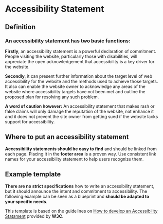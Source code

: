 # Accessibility Statement

## Definition

### An accessibility statement has two basic functions:  
**Firstly**, an accessibility statement is a powerful declaration of commitment. People visiting the website, particularly those with disabilities, will appreciate the open acknowledgement that accessibility is a key driver for the website.

**Secondly**, it can present further information about the target level of web accessibility for the website and the methods used to achieve those targets. It also can enable the website owner to acknowledge any areas of the website where accessibility targets have not been met and outline the proposed plan for resolving any such problem.  

**A word of caution however:**
An accessibility statement that makes rash or false claims will only damage the reputation of the website, not enhance it and it does not prevent the site owner from getting sued if the website lacks support for accessibility.

## Where to put an accessibility statement
**Accessibility statements should be easy to find** and should be linked from each page. Placing it in the **footer area** is a proven way. 
Use consistent link names for your accessibility statement to help users recognize them. 

## Example template
**There are no strict specifications** how to write an accessibility statement, but it should announce the intent and commitment to accessibility.
The following example can be seen as a blueprint and **should be adapted to your specific needs**.

This template is based on the guidelines on [How to develop an Accessibility Statament](https://www.w3.org/WAI/planning/statements/) provided by **W3C**.

<Playground :markup="statement" class="p-accessibility-statement"></Playground>

<script lang="ts">
  import Vue from 'vue';
  import Component from 'vue-class-component';
  
  @Component
  export default class Code extends Vue {
    
    get statement() {
      return `
<p-headline variant="headline-3"><h1>Accessibility Statement</h1></p-headline>
  <p-text>
    We are committed to ensuring digital accessibility for people with disabilities.<br>
    We are continually improving the user experience for everyone, and applying the relevant accessibility standards.
  </p-text>
  <p-headline variant="headline-4"><h2>Measures to support accessibility [optional - choose from list]</h2></p-headline>
  <p-text>
    We take the following measures to ensure accessibility of this Website:
  </p-text>
  <p-text-list>
    <p-text-list-item>Include accessibility as part of our mission statement.</p-text-list-item>
    <p-text-list-item>Integrate accessibility into our procurement practices.</p-text-list-item>
    <p-text-list-item>Appoint an accessibility officer and/or ombudsperson.</p-text-list-item>
    <p-text-list-item>Provide continual accessibility training for our staff.</p-text-list-item>
    <p-text-list-item>Include people with disabilities in our design personas.</p-text-list-item>
    <p-text-list-item>Include automatic and manual testing strategies.</p-text-list-item>
  </p-text-list>
  <p-headline variant="headline-4"><h2>Conformance status</h2></p-headline>
  <p-text>
    The <a href="https://www.w3.org/WAI/standards-guidelines/wcag/">Web Content Accessibility Guidelines (WCAG)</a> defines requirements for designers and developers to improve accessibility for people with disabilities.
  </p-text>
  <p-text>
Porsche is committed to making its websites usable by all people by meeting or exceeding the requirements of the Web Content Accessibility Guidelines 2.1 Level AA (the Guidelines). 
We continually assess and work to ensure that our Web presence is in conformance with the Guidelines.
  </p-text>
  <p-text>
    Please be aware that our efforts are ongoing as our current website provider implements the relevant improvements to meet the Guidelines over time.
  </p-text>
  <p-headline variant="headline-4"><h2>Feedback</h2></p-headline>
  <p-text>
    If you experience any difficulty in accessing any part of this website, please feel free to contact us. Please be sure to specify the Web page and describe the issue in detail and we will make reasonable efforts to make that page accessible. We welcome feedback on how we can improve as well.
  </p-text>
  <p-text-list>
    <p-text-list-item>E-mail: <a href="#">[e-mail address]</a></p-text-list-item>
    <p-text-list-item>
      Postal address: <br>
      Dr. Ing. h.c. F. Porsche AG<br>
      Porscheplatz 1<br>
      D-70435 Stuttgart
    </p-text-list-item>
  </p-text-list>
`
    }
  }
</script>

<style lang="scss">
  @import "~@porsche-design-system/utilities/scss";

.p-accessibility-statement {
  p-text,
  p-text-list {
    margin-top: $p-spacing-16;
  }

  p-text + p-headline[variant="headline-3"],
  p-text-list + p-headline[variant="headline-3"] {
    margin-top: $p-spacing-48;
  }

  p-text + p-headline[variant="headline-4"],
  p-text-list + p-headline[variant="headline-4"],
  p-text + p-headline[variant="headline-5"],
  p-text-list + p-headline[variant="headline-5"] {
    margin-top: $p-spacing-32;
  }
}
</style>